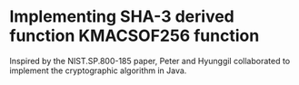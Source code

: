 # Implementing SHA-3 derived function KMACSOF256 function

Inspired by the NIST.SP.800-185 paper, Peter and Hyunggil collaborated to implement the cryptographic algorithm in Java.
